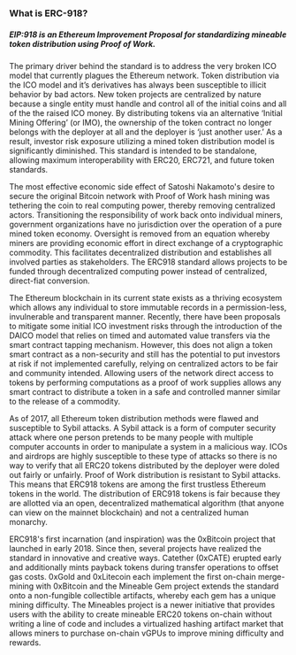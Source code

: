 ### What is ERC-918?

##### EIP:918 is an Ethereum Improvement Proposal for standardizing mineable token distribution using Proof of Work.

The primary driver behind the standard is to address the very broken ICO model that currently plagues the Ethereum network. Token distribution via the ICO model and it’s derivatives has always been susceptible to illicit behavior by bad actors. New token projects are centralized by nature because a single entity must handle and control all of the initial coins and all of the the raised ICO money. By distributing tokens via an alternative ‘Initial Mining Offering’ (or IMO), the ownership of the token contract no longer belongs with the deployer at all and the deployer is ‘just another user.’ As a result, investor risk exposure utilizing a mined token distribution model is significantly diminished. This standard is intended to be standalone, allowing maximum interoperability with ERC20, ERC721, and future token standards.

The most effective economic side effect of Satoshi Nakamoto's desire to secure the original Bitcoin network with Proof of Work hash mining was tethering the coin to real computing power, thereby removing centralized actors. Transitioning the responsibility of work back onto individual miners, government organizations have no jurisdiction over the operation of a pure mined token economy. Oversight is removed from an equation whereby miners are providing economic effort in direct exchange of a cryptographic commodity. This facilitates decentralized distribution and establishes all involved parties as stakeholders. The ERC918 standard allows projects to be funded through decentralized computing power instead of centralized, direct-fiat conversion.

The Ethereum blockchain in its current state exists as a thriving ecosystem which allows any individual to store immutable records in a permission-less, invulnerable and transparent manner. Recently, there have been proposals to mitigate some initial ICO investment risks through the introduction of the DAICO model that relies on timed and automated value transfers via the smart contract tapping mechanism. However, this does not align a token smart contract as a non-security and still has the potential to put investors at risk if not implemented carefully, relying on centralized actors to be fair and community intended. Allowing users of the network direct access to tokens by performing computations as a proof of work supplies allows any smart contract to distribute a token in a safe and controlled manner similar to the release of a commodity.

As of 2017, all Ethereum token distribution methods were flawed and susceptible to Sybil attacks. A Sybil attack is a form of computer security attack where one person pretends to be many people with multiple computer accounts in order to manipulate a system in a malicious way. ICOs and airdrops are highly susceptible to these type of attacks so there is no way to verify that all ERC20 tokens distributed by the deployer were doled out fairly or unfairly. Proof of Work distribution is resistant to Sybil attacks. This means that ERC918 tokens are among the first trustless Ethereum tokens in the world. The distribution of ERC918 tokens is fair because they are allotted via an open, decentralized mathematical algorithm (that anyone can view on the mainnet blockchain) and not a centralized human monarchy.

ERC918's first incarnation (and inspiration) was the 0xBitcoin project that launched in early 2018. Since then, several projects have realized the standard in innovative and creative ways. Catether (0xCATE) erupted early and additionally mints payback tokens during transfer operations to offset gas costs. 0xGold and 0xLitecoin each implement the first on-chain merge-mining with 0xBitcoin and the Mineable Gem project extends the standard onto a non-fungible collectible artifacts, whereby each gem has a unique mining difficulty. The Mineables project is a newer initiative that provides users with the ability to create mineable ERC20 tokens on-chain without writing a line of code and includes a virtualized hashing artifact market that allows miners to purchase on-chain vGPUs to improve mining difficulty and rewards.
